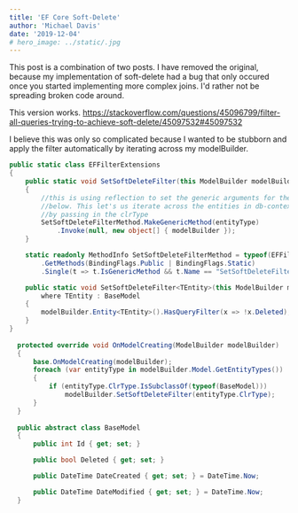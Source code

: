```yaml
---
title: 'EF Core Soft-Delete'
author: 'Michael Davis'
date: '2019-12-04'
# hero_image: ../static/.jpg
---
```


This post is a combination of two posts. I have removed the original, because my implementation of soft-delete had a bug that only occured once you started implementing more complex joins. I'd rather not be spreading broken code around.

This version works.
https://stackoverflow.com/questions/45096799/filter-all-queries-trying-to-achieve-soft-delete/45097532#45097532

I believe this was only so complicated because I wanted to be stubborn and apply the filter automatically by iterating across my modelBuilder. 

```C#
public static class EFFilterExtensions
{
    public static void SetSoftDeleteFilter(this ModelBuilder modelBuilder, Type entityType)
    {
        //this is using reflection to set the generic arguments for the SetSoftDeleteFilter
        //below. This let's us iterate across the entities in db-context and then call
        //by passing in the clrType
        SetSoftDeleteFilterMethod.MakeGenericMethod(entityType)
            .Invoke(null, new object[] { modelBuilder });
    }

    static readonly MethodInfo SetSoftDeleteFilterMethod = typeof(EFFilterExtensions)
        .GetMethods(BindingFlags.Public | BindingFlags.Static)
        .Single(t => t.IsGenericMethod && t.Name == "SetSoftDeleteFilter");

    public static void SetSoftDeleteFilter<TEntity>(this ModelBuilder modelBuilder)
        where TEntity : BaseModel
    {
        modelBuilder.Entity<TEntity>().HasQueryFilter(x => !x.Deleted);
    }
}
  
  protected override void OnModelCreating(ModelBuilder modelBuilder)
  {
      base.OnModelCreating(modelBuilder);
      foreach (var entityType in modelBuilder.Model.GetEntityTypes())
      {
          if (entityType.ClrType.IsSubclassOf(typeof(BaseModel)))
              modelBuilder.SetSoftDeleteFilter(entityType.ClrType);
      }
  }
  
  public abstract class BaseModel
  {
      public int Id { get; set; }

      public bool Deleted { get; set; }

      public DateTime DateCreated { get; set; } = DateTime.Now;

      public DateTime DateModified { get; set; } = DateTime.Now;
  }
  ```